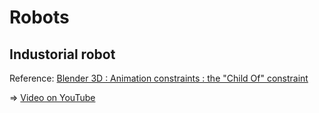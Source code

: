 # Robots

## Industorial robot

Reference: [Blender 3D : Animation constraints : the "Child Of" constraint](https://youtu.be/NsdRUk807qk)

=> [Video on YouTube](https://youtu.be/142G_TztZnU)
